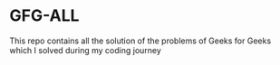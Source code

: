 # GFG-ALL
This repo contains all the solution of the problems of Geeks for Geeks which I solved during my coding journey
